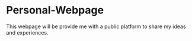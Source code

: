# Personal-Webpage
This webpage will be provide me with a public platform to share my ideas and experiences.

